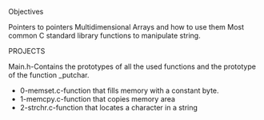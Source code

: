 Objectives

Pointers to pointers
Multidimensional Arrays and how to use them
Most common C standard library functions to manipulate string.

PROJECTS

Main.h-Contains the prototypes of all the used functions and the prototype of the function _putchar.

- 0-memset.c-function that fills memory with a constant byte.
- 1-memcpy.c-function that copies memory area
- 2-strchr.c-function that locates a character in a string
